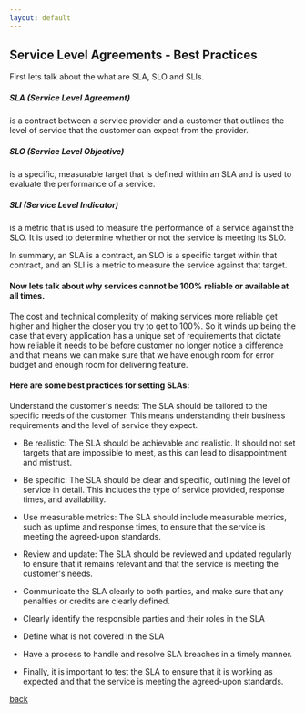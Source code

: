 ```yaml
---
layout: default
---
```


## Service Level Agreements - Best Practices 

First lets talk about the what are SLA, SLO and SLIs.

##### SLA (Service Level Agreement)

is a contract between a service provider and a customer that outlines the level of service that the customer can expect from the provider.

##### SLO (Service Level Objective)

is a specific, measurable target that is defined within an SLA and is used to evaluate the performance of a service.

##### SLI (Service Level Indicator)

is a metric that is used to measure the performance of a service against the SLO. It is used to determine whether or not the service is meeting its SLO.

In summary, an SLA is a contract, an SLO is a specific target within that contract, and an SLI is a metric to measure the service against that target.


#### Now lets talk about why services cannot be 100% reliable or available at all times.

The cost and technical complexity of making services more reliable get higher and higher the closer you try to get to 100%. So it winds up being the case that every application has a unique set of requirements that dictate how reliable it needs to be before customer no longer notice a difference and that means we can make sure that we have enough room for error budget and enough room for delivering feature.


#### Here are some best practices for setting SLAs:

Understand the customer's needs: The SLA should be tailored to the specific needs of the customer. This means understanding their business requirements and the level of service they expect.

* Be realistic: The SLA should be achievable and realistic. It should not set targets that are impossible to meet, as this can lead to disappointment and mistrust.

* Be specific: The SLA should be clear and specific, outlining the level of service in detail. This includes the type of service provided, response times, and availability.

* Use measurable metrics: The SLA should include measurable metrics, such as uptime and response times, to ensure that the service is meeting the agreed-upon standards.

* Review and update: The SLA should be reviewed and updated regularly to ensure that it remains relevant and that the service is meeting the customer's needs.

* Communicate the SLA clearly to both parties, and make sure that any penalties or credits are clearly defined.

* Clearly identify the responsible parties and their roles in the SLA

* Define what is not covered in the SLA

* Have a process to handle and resolve SLA breaches in a timely manner.

* Finally, it is important to test the SLA to ensure that it is working as expected and that the service is meeting the agreed-upon standards.

[back](../)
